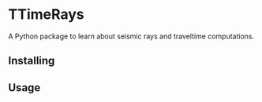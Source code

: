 
# TTimeRays #

A Python package to learn about seismic rays and traveltime computations.

## Installing ##

## Usage ##
